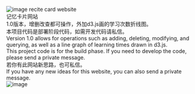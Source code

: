 ![image](https://github.com/1693146833/MALITY/assets/113882484/46aefddd-039e-4b22-b875-de2648e5f0ae)
recite card website<br>
记忆卡片网站<br>
1.0版本，增删改查都可操作，外加d3.js画的学习次数折线图。<br>
本项目代码是部署阶段代码，如需开发代码请私信。<br>
Version 1.0 allows for operations such as adding, deleting, modifying, and querying, as well as a line graph of learning times drawn in d3.js.<br>
This project code is for the build phase. If you need to develop the code, please send a private message.<br>
若你有此网站新思路，也可私信。<br>
If you have any new ideas for this website, you can also send a private message.<br>
![image](https://github.com/1693146833/MALITY/assets/113882484/77c17cb1-ad89-4356-b4a2-ea0d85b884f3)
